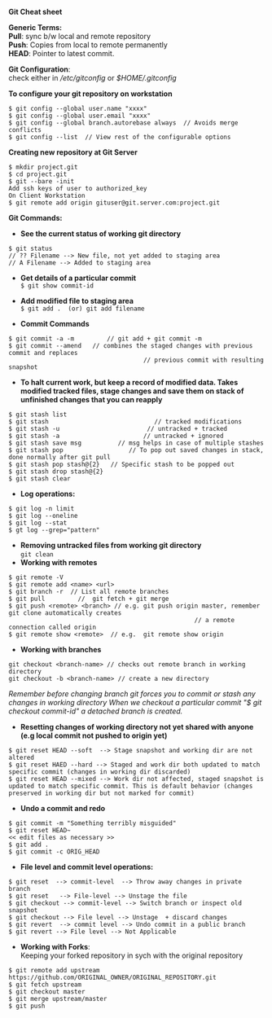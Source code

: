 **Git Cheat sheet**

**Generic Terms:**\
**Pull**: sync b/w local and remote repository\
**Push**: Copies from local to remote permanently\
**HEAD**: Pointer to latest commit.


**Git Configuration**:\
check either in _/etc/gitconfig_ or  _$HOME/.gitconfig_

**To configure your git repository on workstation**
```
$ git config --global user.name "xxxx"
$ git config --global user.email "xxxx"
$ git config --global branch.autorebase always  // Avoids merge conflicts
$ git config --list  // View rest of the configurable options
```

**Creating new repository at Git Server**
```
$ mkdir project.git
$ cd project.git
$ git --bare -init
Add ssh keys of user to authorized_key
On Client Workstation
$ git remote add origin gituser@git.server.com:project.git

```
**Git Commands:**
- **See the current status of working git directory**
```
$ git status 
// ?? Filename --> New file, not yet added to staging area
// A Filename --> Added to staging area

```
- **Get details of a particular commit**\
`$ git show commit-id  `
                 
- **Add modified file to staging area**\
`$ git add .  (or) git add filename`

- **Commit Commands**
```
$ git commit -a -m         // git add + git commit -m 
$ git commit --amend   // combines the staged changes with previous commit and replaces 
                                     // previous commit with resulting snapshot
```

- **To halt current work, but keep a record of modified data. Takes modified tracked files, stage changes and save them on stack of unfinished changes that you can reapply**
```
$ git stash list
$ git stash                             // tracked modifications
$ git stash -u                        // untracked + tracked
$ git stash -a                       // untracked + ignored
$ git stash save msg          // msg helps in case of multiple stashes
$ git stash pop                  // To pop out saved changes in stack, done normally after git pull 
$ git stash pop stash@{2}   // Specific stash to be popped out
$ git stash drop stash@{2}
$ git stash clear

```
- **Log operations:**
```
$ git log -n limit
$ git log --oneline
$ git log --stat
$ gt log --grep="pattern"

```
- **Removing untracked files from working git directory**\
`git clean
`
- **Working with remotes**
```
$ git remote -V
$ git remote add <name> <url>
$ git branch -r  // List all remote branches
$ git pull         //  git fetch + git merge
$ git push <remote> <branch> // e.g. git push origin master, remember git clone automatically creates 
                                                   // a remote connection called origin
$ git remote show <remote>  // e.g.  git remote show origin
```

- **Working with branches**
```
git checkout <branch-name> // checks out remote branch in working directory
git checkout -b <branch-name> // create a new directory
```

_Remember before changing branch git forces you to commit or stash any changes in working directory
When we checkout a particular commit "$ git checkout commit-id" a detached branch is created._

-  **Resetting changes of working directory not yet shared with anyone (e.g  local commit not pushed to origin yet)**
```
$ git reset HEAD --soft  --> Stage snapshot and working dir are not altered
$ git reset HAED --hard --> Staged and work dir both updated to match specific commit (changes in working dir discarded)
$ git reset HEAD --mixed --> Work dir not affected, staged snapshot is updated to match specific commit. This is default behavior (changes preserved in working dir but not marked for commit)

```
- **Undo a commit and redo**
```
$ git commit -m "Something terribly misguided"
$ git reset HEAD~                          
<< edit files as necessary >>                        
$ git add .                  
$ git commit -c ORIG_HEAD     
```                             

- **File level and commit level operations:**
```
$ git reset  --> commit-level  --> Throw away changes in private branch
$ git reset   --> File-level --> Unstage the file
$ git checkout --> commit-level --> Switch branch or inspect old snapshot
$ git checkout --> File level --> Unstage  + discard changes 
$ git revert  --> commit level --> Undo commit in a public branch
$ git revert --> File level --> Not Applicable
```

- **Working with Forks**:\
Keeping your forked repository in sych with the original repository 
```
$ git remote add upstream https://github.com/ORIGINAL_OWNER/ORIGINAL_REPOSITORY.git
$ git fetch upstream
$ git checkout master
$ git merge upstream/master
$ git push
```
